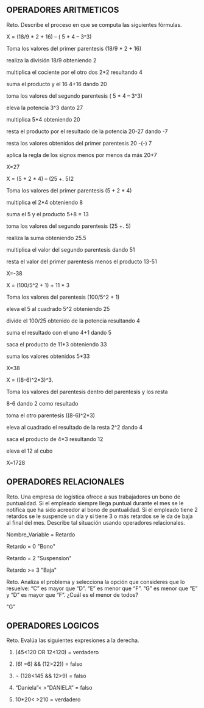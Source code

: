## OPERADORES ARITMETICOS
Reto. Describe el proceso en que se computa las siguientes fórmulas.

X = (18/9 * 2 + 16) – ( 5 * 4 – 3^3)

Toma los valores del primer parentesis (18/9 * 2 + 16)

realiza la división 18/9 obteniendo 2

multiplica el cociente por el otro dos 2*2 resultando 4

suma el producto y el 16 4+16 dando 20

toma los valores del segundo parentesis ( 5 * 4 – 3^3)

eleva la potencia 3^3 danto 27

multiplica 5*4 obteniendo 20

resta el producto por el resultado de la potencia 20-27 dando -7

resta los valores obtenidos del primer parentesis 20 -(-) 7

aplica la regla de los signos menos por menos da más 20+7

X=27

X = (5 + 2 * 4) – (25 +. 5)2

Toma los valores del primer parentesis (5 + 2 * 4)

multiplica el 2*4 obteniendo 8

suma el 5 y el producto 5+8 = 13

toma los valores del segundo parentesis (25 +. 5)

realiza la suma obteniendo 25.5

multiplica el valor del segundo parentesis dando 51

resta el valor del primer parentesis menos el producto 13-51

X=-38

X = (100/5^2 + 1) + 11 * 3

Toma los valores del  parentesis (100/5^2 + 1)

eleva el 5 al cuadrado 5^2 obteniendo 25

divide el 100/25 obtenido de la potencia resultando 4

suma el resultado con el uno 4+1 dando 5

saca el producto de 11*3 obteniendo 33

suma los valores obtenidos 5*33

X=38


X = ((8-6)^2*3)^3.

Toma los valores del parentesis dentro del parentesis y los resta 

8-6 dando 2 como resultado

toma el otro parentesis  ((8-6)^2*3)

eleva al cuadrado el resultado de la resta 2^2 dando 4

saca el producto de 4*3 resultando 12

eleva el 12 al cubo

X=1728


## OPERADORES RELACIONALES
Reto. Una empresa de logística ofrece a sus trabajadores un bono de
puntualidad. Si el empleado siempre llega puntual durante el mes se le
notifica que ha sido acreedor al bono de puntualidad. Si el empleado tiene
2 retardos se le suspende un día y si tiene 3 o más retardos se le da de
baja al final del mes. Describe tal situación usando operadores
relacionales.

Nombre_Variable = Retardo

Retardo = 0 "Bono"

Retardo = 2 "Suspension"

Retardo >= 3 "Baja"

Reto. Analiza el problema y selecciona la opción que consideres que lo
resuelve:
“C” es mayor que “D”. “E” es menor que “F”. “G” es menor que “E” y “D” es
mayor que “F”. ¿Cuál es el menor de todos?

"G"

## OPERADORES LOGICOS
Reto. Evalúa las siguientes expresiones a la derecha.

1) (45<120 OR 12<120) =   verdadero

2) (6! =6) && (12>22)) =  falso

3) ¬ (128<145 && 12>9) =   falso

4) “Daniela”< >”DANIELA” =  falso

5) 10*20< >210 =  verdadero

